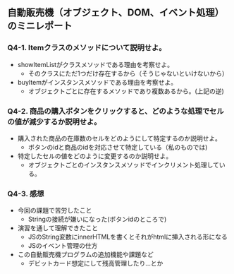## 自動販売機（オブジェクト、DOM、イベント処理）のミニレポート
### Q4-1. Itemクラスのメソッドについて説明せよ。
* showItemListがクラスメソッドである理由を考察せよ。
  * そのクラスにただ1つだけ存在するから（そうじゃないといけないから）
* buyItemがインスタンスメソッドである理由を考察せよ。
  * オブジェクトごとに存在するメソッドであり複数あるから。(上記の逆)
### Q4-2. 商品の購入ボタンをクリックすると、どのような処理でセルの値が減少するか説明せよ。
* 購入された商品の在庫数のセルをどのようにして特定するのか説明せよ。
  * ボタンのidと商品のidを対応させて特定している（私のものでは)
* 特定したセルの値をどのように変更するのか説明せよ。
  * オブジェクトごとのインスタンスメソッドでインクリメント処理している。
### Q4-3. 感想
* 今回の課題で苦労したこと
  * Stringの接続が嫌いになった(ボタンidのところで)
* 演習を通して理解できたこと
  * JSのString変数にinnerHTMLを書くとそれがhtmlに挿入される形になる
  * JSのイベント管理の仕方
* この自動販売機プログラムの追加機能や課題など
  * デビットカード想定にして残高管理したり...とか
